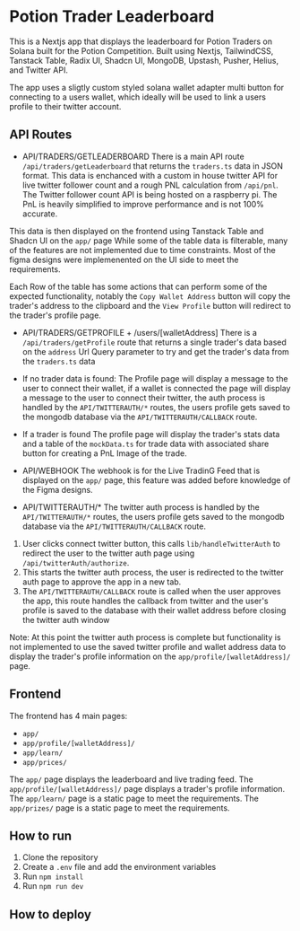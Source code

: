 # Potion Trader Leaderboard

This is a Nextjs app that displays the leaderboard for Potion Traders on Solana built for the Potion Competition.
Built using Nextjs, TailwindCSS, Tanstack Table, Radix UI, Shadcn UI, MongoDB, Upstash, Pusher, Helius, and Twitter API.

The app uses a sligtly custom styled solana wallet adapter multi button for connecting to a users wallet, which ideally will be used to link a users profile to their twitter account.

## API Routes

- API/TRADERS/GETLEADERBOARD
There is a main API route `/api/traders/getLeaderboard` that returns the `traders.ts` data in JSON format.
This data is enchanced with a custom in house twitter API for live twitter follower count and a rough PNL calculation from `/api/pnl`.
The Twitter follower count API is being hosted on a raspberry pi.
The PnL is heavily simplified to improve performance and is not 100% accurate.

This data is then displayed on the frontend using Tanstack Table and Shadcn UI on the `app/` page
While some of the table data is filterable, many of the features are not implemented due to time constraints.
Most of the figma designs were implemenented on the UI side to meet the requirements.

Each Row of the table has some actions that can perform some of the expected functionality, notably the `Copy Wallet Address` button will copy the trader's address to the clipboard and the `View Profile` button will redirect to the trader's profile page.

- API/TRADERS/GETPROFILE + /users/[walletAddress]
There is a `/api/traders/getProfile` route that returns a single trader's data based on the `address` Url Query parameter to try and get the trader's data from the `traders.ts` data

- If no trader data is found:
The Profile page will display a message to the user to connect their wallet, if a wallet is connected the page will display a message to the user to connect their twitter, the auth process is handled by the `API/TWITTERAUTH/*` routes, the users profile gets saved to the mongodb database via the `API/TWITTERAUTH/CALLBACK` route.

- If a trader is found
The profile page will display the trader's stats data and a table of the `mockData.ts` for trade data with associated share button for creating a PnL Image of the trade.

- API/WEBHOOK
The webhook is for the Live TradinG Feed that is displayed on the `app/` page, this feature was added before knowledge of the Figma designs.

- API/TWITTERAUTH/*
The twitter auth process is handled by the `API/TWITTERAUTH/*` routes, the users profile gets saved to the mongodb database via the `API/TWITTERAUTH/CALLBACK` route.

1. User clicks connect twitter button, this calls `lib/handleTwitterAuth` to redirect the user to the twitter auth page using `/api/twitterAuth/authorize`.
2. This starts the twitter auth process, the user is redirected to the twitter auth page to approve the app in a new tab.
3. The `API/TWITTERAUTH/CALLBACK` route is called when the user approves the app, this route handles the callback from twitter and the user's profile is saved to the database with their wallet address before closing the twitter auth window

Note: At this point the twitter auth process is complete but functionality is not implemented to use the saved twitter profile and wallet address data to display the trader's profile information on the `app/profile/[walletAddress]/` page.

## Frontend

The frontend has 4 main pages:
- `app/`
- `app/profile/[walletAddress]/`
- `app/learn/`
- `app/prices/`

The `app/` page displays the leaderboard and live trading feed.
The `app/profile/[walletAddress]/` page displays a trader's profile information.
The `app/learn/` page is a static page to meet the requirements.
The `app/prizes/` page is a static page to meet the requirements.

## How to run

1. Clone the repository
2. Create a `.env` file and add the environment variables
3. Run `npm install`
4. Run `npm run dev`

## How to deploy




